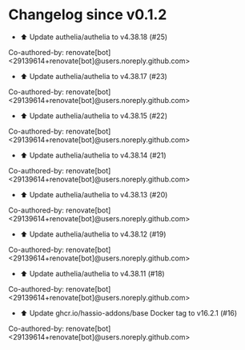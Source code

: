 # Changelog since v0.1.2
- ⬆️ Update authelia/authelia to v4.38.18 (#25)

Co-authored-by: renovate[bot] <29139614+renovate[bot]@users.noreply.github.com> 
- ⬆️ Update authelia/authelia to v4.38.17 (#23)

Co-authored-by: renovate[bot] <29139614+renovate[bot]@users.noreply.github.com> 
- ⬆️ Update authelia/authelia to v4.38.15 (#22)

Co-authored-by: renovate[bot] <29139614+renovate[bot]@users.noreply.github.com> 
- ⬆️ Update authelia/authelia to v4.38.14 (#21)

Co-authored-by: renovate[bot] <29139614+renovate[bot]@users.noreply.github.com> 
- ⬆️ Update authelia/authelia to v4.38.13 (#20)

Co-authored-by: renovate[bot] <29139614+renovate[bot]@users.noreply.github.com> 
- ⬆️ Update authelia/authelia to v4.38.12 (#19)

Co-authored-by: renovate[bot] <29139614+renovate[bot]@users.noreply.github.com> 
- ⬆️ Update authelia/authelia to v4.38.11 (#18)

Co-authored-by: renovate[bot] <29139614+renovate[bot]@users.noreply.github.com> 
- ⬆️ Update ghcr.io/hassio-addons/base Docker tag to v16.2.1 (#16)

Co-authored-by: renovate[bot] <29139614+renovate[bot]@users.noreply.github.com> 
